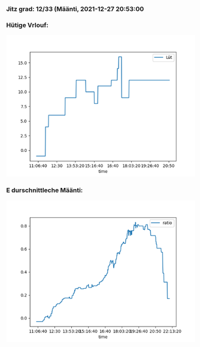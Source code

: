 ### Jitz grad: 12/33 (Määnti, 2021-12-27 20:53:00

### Hütige Vrlouf:
![Graph](Today.png)

### E durschnittleche Määnti:
![Graph](Määnti.png)
